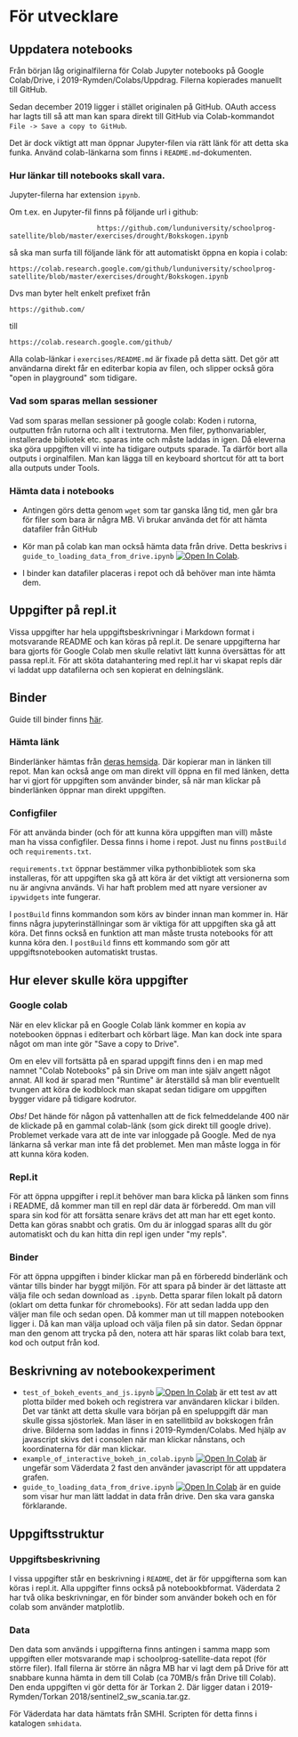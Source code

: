 # För utvecklare

## Uppdatera notebooks
Från början låg originalfilerna för Colab Jupyter notebooks på Google Colab/Drive, i 2019-Rymden/Colabs/Uppdrag. Filerna kopierades manuellt till GitHub.

Sedan december 2019 ligger i stället originalen på GitHub. OAuth access har lagts till så att man kan spara direkt till GitHub via Colab-kommandot `File -> Save a copy to GitHub`.

Det är dock viktigt att man öppnar Jupyter-filen via rätt länk för att detta ska funka. Använd colab-länkarna som finns i `README.md`-dokumenten.

### Hur länkar till notebooks skall vara.

Jupyter-filerna har extension `ipynb`.

Om t.ex. en Jupyter-fil finns på följande url i github:
```
                      https://github.com/lunduniversity/schoolprog-satellite/blob/master/exercises/drought/Bokskogen.ipynb
```
så ska man surfa till följande länk för att automatiskt öppna en kopia i colab:
```
https://colab.research.google.com/github/lunduniversity/schoolprog-satellite/blob/master/exercises/drought/Bokskogen.ipynb
```
Dvs man byter helt enkelt prefixet från

```
https://github.com/
```
till
```
https://colab.research.google.com/github/
```

Alla colab-länkar i `exercises/README.md` är fixade på detta sätt. Det gör att användarna direkt får en editerbar kopia av filen, och slipper också göra "open in playground" som tidigare.

### Vad som sparas mellan sessioner
Vad som sparas mellan sessioner på google colab: Koden i rutorna, outputten från rutorna och allt i textrutorna. Men filer, pythonvariabler, installerade bibliotek etc. sparas inte och måste laddas in igen. Då eleverna ska göra uppgiften vill vi inte ha tidigare outputs sparade. Ta därför bort alla outputs i orginalfilen. Man kan lägga till en keyboard shortcut för att ta bort alla outputs under Tools.

### Hämta data i notebooks
- Antingen görs detta genom `wget` som tar ganska lång tid, men går bra för filer som bara är några MB. Vi brukar använda det för att hämta datafiler från GitHub

- Kör man på colab kan man också hämta data från drive. Detta beskrivs i `guide_to_loading_data_from_drive.ipynb` [![Open In Colab](https://colab.research.google.com/assets/colab-badge.svg)](https://colab.research.google.com/github/lunduniversity/schoolprog-satellite/blob/master/for_developers/guide_to_loading_data_from_drive.ipynb).
- I binder kan datafiler placeras i repot och då behöver man inte hämta dem.

## Uppgifter på repl.it

Vissa uppgifter har hela uppgiftsbeskrivningar i Markdown format i motsvarande README och kan köras på repl.it. De senare uppgifterna har bara gjorts för Google Colab men skulle relativt lätt kunna översättas för att passa repl.it. För att sköta datahantering med repl.it har vi skapat repls där vi laddat upp datafilerna och sen kopierat en delningslänk.

## Binder

Guide till binder finns [ħär](https://mybinder.readthedocs.io/en/latest/introduction.html).

### Hämta länk
Binderlänker hämtas från [deras hemsida](https://gke.mybinder.org/). Där kopierar man in länken till repot. Man kan också ange om man direkt vill öppna en fil med länken, detta har vi gjort för uppgiften som använder binder, så när man klickar på binderlänken öppnar man direkt uppgiften.

### Configfiler

För att använda binder (och för att kunna köra uppgiften man vill) måste man ha vissa configfiler. Dessa finns i home i repot. Just nu finns `postBuild` och `requirements.txt`.

`requirements.txt` öppnar bestämmer vilka pythonbibliotek som ska installeras, för att uppgiften ska gå att köra är det viktigt att versionerna som nu är angivna används. Vi har haft problem med att nyare versioner av `ipywidgets` inte fungerar.

I `postBuild` finns kommandon som körs av binder innan man kommer in. Här finns några jupyterinställningar som är viktiga för att uppgiften ska gå att köra. Det finns också en funktion att man måste trusta notebooks för att kunna köra den. I `postBuild` finns ett kommando som gör att uppgiftsnotebooken automatiskt trustas.  

## Hur elever skulle köra uppgifter

### Google colab

När en elev klickar på en Google Colab länk kommer en kopia av notebooken öppnas i editerbart och körbart läge. Man kan dock inte spara något om man inte gör "Save a copy to Drive".

Om en elev vill fortsätta på en sparad uppgift finns den i en map med namnet "Colab Notebooks" på sin Drive om man inte själv angett något annat. All kod är sparad men "Runtime" är återställd så man blir eventuellt tvungen att köra de kodblock man skapat sedan tidigare om uppgiften bygger vidare på tidigare kodrutor.

*Obs!* Det hände för någon på vattenhallen att de fick felmeddelande 400 när de klickade på en gammal colab-länk (som gick direkt till google drive). Problemet verkade vara att de inte var inloggade på Google. Med de nya länkarna så verkar man inte få det problemet. Men man måste logga in för att kunna köra koden.


### Repl.it

För att öppna uppgifter i repl.it behöver man bara klicka på länken som finns i README, då kommer man till en repl där data är förberedd. Om man vill spara sin kod för att forsätta senare krävs det att man har ett eget konto. Detta kan göras snabbt och gratis. Om du är inloggad sparas allt du gör automatiskt och du kan hitta din repl igen under "my repls".

### Binder
För att öppna uppgiften i binder klickar man på en förberedd binderlänk och väntar tills binder har byggt miljön. För att spara på binder är det lättaste att välja file och sedan download as `.ipynb`. Detta sparar filen lokalt på datorn (oklart om detta funkar för chromebooks). För att sedan ladda upp den väljer man file och sedan open. Då kommer man ut till mappen notebooken ligger i. Då kan man välja upload och välja filen på sin dator. Sedan öppnar man den genom att trycka på den, notera att här sparas likt colab bara text, kod och output från kod.


## Beskrivning av notebookexperiment

- `test_of_bokeh_events_and_js.ipynb` [![Open In Colab](https://colab.research.google.com/assets/colab-badge.svg)](https://colab.research.google.com/github/lunduniversity/schoolprog-satellite/blob/master/for_developers/test_of_bokeh_events_and_js.ipynb) är ett test av att plotta bilder med bokeh och registrera var användaren klickar i bilden. Det var tänkt att detta skulle vara början på en speluppgift där man skulle gissa sjöstorlek. Man läser in en satellitbild av bokskogen från drive. Bilderna som laddas in finns i 2019-Rymden/Colabs. Med hjälp av javascript skivs det i consolen när man klickar nånstans, och koordinaterna för där man klickar.
- `example_of_interactive_bokeh_in_colab.ipynb` [![Open In Colab](https://colab.research.google.com/assets/colab-badge.svg)](https://colab.research.google.com/github/lunduniversity/schoolprog-satellite/blob/master/for_developers/example_of_interactive_bokeh_in_colab.ipynb) är ungefär som Väderdata 2 fast den använder javascript för att uppdatera grafen.
- `guide_to_loading_data_from_drive.ipynb` [![Open In Colab](https://colab.research.google.com/assets/colab-badge.svg)](https://colab.research.google.com/github/lunduniversity/schoolprog-satellite/blob/master/for_developers/guide_to_loading_data_from_drive.ipynb) är en guide som visar hur man lätt laddat in data från drive. Den ska vara ganska förklarande.

## Uppgiftsstruktur

### Uppgiftsbeskrivning
I vissa uppgifter står en beskrivning i `README`, det är för uppgifterna som kan köras i repl.it. Alla uppgifter finns också på notebookbformat. Väderdata 2 har två olika beskrivningar, en för binder som använder bokeh och en för colab som använder matplotlib.


### Data
Den data som används i uppgifterna finns antingen i samma mapp som uppgiften eller motsvarande map i schoolprog-satellite-data repot (för större filer). Ifall filerna är större än några MB har vi lagt dem på Drive för att snabbare kunna hämta in dem till Colab (ca 70MB/s från Drive till Colab). Den enda uppgiften vi gör detta för är Torkan 2. Där ligger datan i 2019-Rymden/Torkan 2018/sentinel2_sw_scania.tar.gz.

För Väderdata har data hämtats från SMHI. Scripten för detta finns i katalogen `smhidata`.
